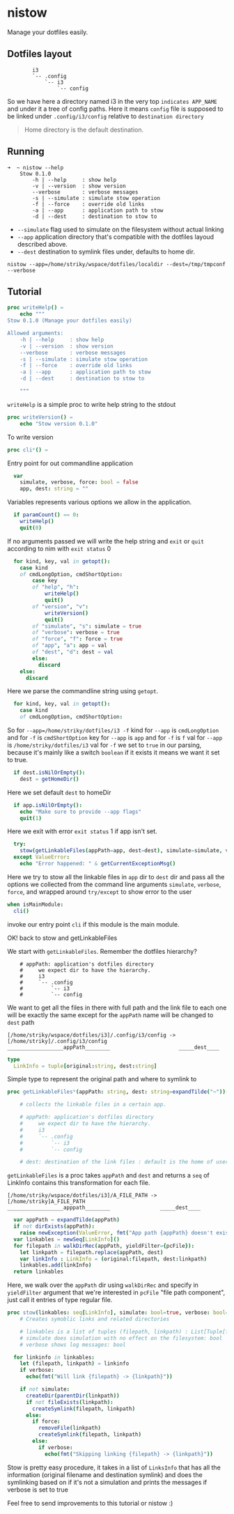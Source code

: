# nistow
Manage your dotfiles easily.


## Dotfiles layout
```
        i3
        `-- .config
            `-- i3
                `-- config
```
So we have here a directory named i3 in the very top `indicates APP_NAME` and under it a tree of config paths. Here it means `config` file is supposed to be linked under `.config/i3/config` relative to `destination directory` 
> Home directory is the default destination.

## Running
```
➜  ~ nistow --help
    Stow 0.1.0
        -h | --help     : show help
        -v | --version  : show version
        --verbose       : verbose messages
        -s | --simulate : simulate stow operation
        -f | --force    : override old links
        -a | --app      : application path to stow
        -d | --dest     : destination to stow to
```
- `--simulate` flag used to simulate on the filesystem without actual linking
- `--app` application directory that's compatible with the dotfiles layoud described above.
- `--dest` destination to symlink files under, defaults to home dir.

```
nistow --app=/home/striky/wspace/dotfiles/localdir --dest=/tmp/tmpconf --verbose
```


## Tutorial

```nim
proc writeHelp() = 
    echo """
Stow 0.1.0 (Manage your dotfiles easily)

Allowed arguments:
    -h | --help     : show help
    -v | --version  : show version
    --verbose       : verbose messages
    -s | --simulate : simulate stow operation
    -f | --force    : override old links
    -a | --app      : application path to stow
    -d | --dest     : destination to stow to

    """
```
`writeHelp` is a simple proc to write help string to the stdout

```nim
proc writeVersion() =
    echo "Stow version 0.1.0"
```
To write version

```nim
proc cli*() =
```
Entry point for out commandline application

```nim
  var 
    simulate, verbose, force: bool = false
    app, dest: string = ""
```
Variables represents various options we allow in the application.

```nim
  if paramCount() == 0:
    writeHelp()
    quit(0)
```
If no arguments passed we will write the help string and `exit` or `quit` according to nim with `exit status` 0

```nim
  for kind, key, val in getopt():
    case kind
    of cmdLongOption, cmdShortOption:
        case key
        of "help", "h": 
            writeHelp()
            quit()
        of "version", "v":
            writeVersion()
            quit()
        of "simulate", "s": simulate = true
        of "verbose": verbose = true
        of "force", "f": force = true
        of "app", "a": app = val
        of "dest", "d": dest = val 
        else:
          discard
    else:
      discard 
```
Here we parse the commandline string using `getopt`.
```nim
  for kind, key, val in getopt():
    case kind
    of cmdLongOption, cmdShortOption:
```
So for `--app=/home/striky/dotfiles/i3 -f`
kind for `--app` is `cmdLongOption` and for `-f` is `cmdShortOption`
key for `--app` is `app` and for `-f` is `f`
val for `--app` is `/home/striky/dotfiles/i3`
val for `-f` we set to `true` in our parsing, because it's mainly like a switch `boolean` if it exists it means we want it set to true.

```nim
  if dest.isNilOrEmpty():
    dest = getHomeDir()
```
Here we set default `dest` to homeDir
```nim
  if app.isNilOrEmpty():
    echo "Make sure to provide --app flags"
    quit(1)
```
Here we exit with error `exit status` 1 if app isn't set.

```nim
  try:
    stow(getLinkableFiles(appPath=app, dest=dest), simulate=simulate, verbose=verbose, force=force)
  except ValueError:
    echo "Error happened: " & getCurrentExceptionMsg()
```
Here we try to stow all the linkable files in `app` dir to `dest` dir and pass all the options we collected from the command line arguments `simulate`, `verbose`, `force`, and wrapped around `try/except` to show error to the user

```nim
when isMainModule:
  cli()
```
invoke our entry point `cli` if this module is the main module.


OK! back to stow and getLinkableFiles

We start with `getLinkableFiles`. Remember the dotfiles hierarchy?
```
    # appPath: application's dotfiles directory
    #     we expect dir to have the hierarchy.
    #     i3
    #     `-- .config
    #         `-- i3
    #         `-- config
```
We want to get all the files in there with full path and the link file to each one will be exactly the same except for the `appPath` name will be changed to `dest` path

```
[/home/striky/wspace/dotfiles/i3]/.config/i3/config -> [/home/striky]/.config/i3/config
__________________appPath________                      _____dest____
```

```nim
type
  LinkInfo = tuple[original:string, dest:string] 
```
Simple type to represent the original path and where to symlink to

```nim
proc getLinkableFiles*(appPath: string, dest: string=expandTilde("~")): seq[LinkInfo] =

    # collects the linkable files in a certain app.

    # appPath: application's dotfiles directory
    #     we expect dir to have the hierarchy.
    #     i3
    #     `-- .config
    #         `-- i3
    #         `-- config

    # dest: destination of the link files : default is the home of user.
```
`getLinkableFiles` is a proc takes `appPath` and `dest` and returns a `seq` of LinkInfo contains this transformation for each file.

```
[/home/striky/wspace/dotfiles/i3]/A_FILE_PATH -> [/home/striky]A_FILE_PATH
__________________apppath________                _____dest____
```

```nim
  var appPath = expandTilde(appPath)
  if not dirExists(appPath):
    raise newException(ValueError, fmt("App path {appPath} doesn't exist."))
  var linkables = newSeq[LinkInfo]()
  for filepath in walkDirRec(appPath, yieldFilter={pcFile}):
    let linkpath = filepath.replace(appPath, dest)
    var linkInfo : LinkInfo = (original:filepath, dest:linkpath)
    linkables.add(linkInfo)
  return linkables
```
Here, we walk over the `appPath` dir using `walkDirRec` and specify in `yieldFilter` argument that we're interested in `pcFile` "file path component", just call it entries of type regular file.


```nim
proc stow(linkables: seq[LinkInfo], simulate: bool=true, verbose: bool=true, force: bool=false) = 
    # Creates symoblic links and related directories

    # linkables is a list of tuples (filepath, linkpath) : List[Tuple[file_path, link_path]]
    # simulate does simulation with no effect on the filesystem: bool
    # verbose shows log messages: bool

  for linkinfo in linkables:
    let (filepath, linkpath) = linkinfo
    if verbose:
      echo(fmt("Will link {filepath} -> {linkpath}"))

    if not simulate:
      createDir(parentDir(linkpath))
      if not fileExists(linkpath):
        createSymlink(filepath, linkpath)
      else:
        if force:
          removeFile(linkpath)
          createSymlink(filepath, linkpath)
        else:
          if verbose:
            echo(fmt("Skipping linking {filepath} -> {linkpath}"))
```
Stow is pretty easy procedure, it takes in a list of `LinksInfo` that has all the information (original filename and destination symlink) and does the symlinking based on if it's not a simulation and prints the messages if verbose is set to true

Feel free to send improvements to this tutorial or nistow :)
